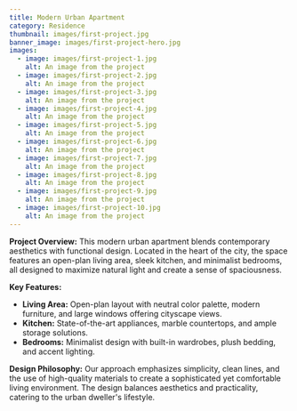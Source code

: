 ```yaml
---
title: Modern Urban Apartment
category: Residence
thumbnail: images/first-project.jpg
banner_image: images/first-project-hero.jpg
images:
  - image: images/first-project-1.jpg
    alt: An image from the project
  - image: images/first-project-2.jpg
    alt: An image from the project
  - image: images/first-project-3.jpg
    alt: An image from the project
  - image: images/first-project-4.jpg
    alt: An image from the project
  - image: images/first-project-5.jpg
    alt: An image from the project
  - image: images/first-project-6.jpg
    alt: An image from the project
  - image: images/first-project-7.jpg
    alt: An image from the project
  - image: images/first-project-8.jpg
    alt: An image from the project
  - image: images/first-project-9.jpg
    alt: An image from the project
  - image: images/first-project-10.jpg
    alt: An image from the project
---
```


**Project Overview:**
This modern urban apartment blends contemporary aesthetics with functional design. Located in the heart of the city, the space features an open-plan living area, sleek kitchen, and minimalist bedrooms, all designed to maximize natural light and create a sense of spaciousness.

**Key Features:**

- **Living Area:** Open-plan layout with neutral color palette, modern furniture, and large windows offering cityscape views.
- **Kitchen:** State-of-the-art appliances, marble countertops, and ample storage solutions.
- **Bedrooms:** Minimalist design with built-in wardrobes, plush bedding, and accent lighting.

**Design Philosophy:**
Our approach emphasizes simplicity, clean lines, and the use of high-quality materials to create a sophisticated yet comfortable living environment. The design balances aesthetics and practicality, catering to the urban dweller's lifestyle.
